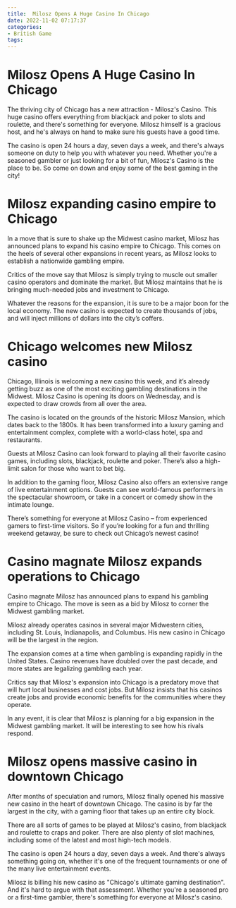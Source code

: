 ```yaml
---
title:  Milosz Opens A Huge Casino In Chicago 
date: 2022-11-02 07:17:37
categories:
- British Game
tags:
---
```



#   Milosz Opens A Huge Casino In Chicago 
The thriving city of Chicago has a new attraction - Milosz's Casino. This huge casino offers everything from blackjack and poker to slots and roulette, and there's something for everyone. Milosz himself is a gracious host, and he's always on hand to make sure his guests have a good time.

The casino is open 24 hours a day, seven days a week, and there's always someone on duty to help you with whatever you need. Whether you're a seasoned gambler or just looking for a bit of fun, Milosz's Casino is the place to be. So come on down and enjoy some of the best gaming in the city!

#  Milosz expanding casino empire to Chicago 

In a move that is sure to shake up the Midwest casino market, Milosz has announced plans to expand his casino empire to Chicago. This comes on the heels of several other expansions in recent years, as Milosz looks to establish a nationwide gambling empire.

Critics of the move say that Milosz is simply trying to muscle out smaller casino operators and dominate the market. But Milosz maintains that he is bringing much-needed jobs and investment to Chicago.

Whatever the reasons for the expansion, it is sure to be a major boon for the local economy. The new casino is expected to create thousands of jobs, and will inject millions of dollars into the city’s coffers.

#  Chicago welcomes new Milosz casino 

Chicago, Illinois is welcoming a new casino this week, and it’s already getting buzz as one of the most exciting gambling destinations in the Midwest. Milosz Casino is opening its doors on Wednesday, and is expected to draw crowds from all over the area.

The casino is located on the grounds of the historic Milosz Mansion, which dates back to the 1800s. It has been transformed into a luxury gaming and entertainment complex, complete with a world-class hotel, spa and restaurants.

Guests at Milosz Casino can look forward to playing all their favorite casino games, including slots, blackjack, roulette and poker. There’s also a high-limit salon for those who want to bet big.

In addition to the gaming floor, Milosz Casino also offers an extensive range of live entertainment options. Guests can see world-famous performers in the spectacular showroom, or take in a concert or comedy show in the intimate lounge.

There’s something for everyone at Milosz Casino – from experienced gamers to first-time visitors. So if you’re looking for a fun and thrilling weekend getaway, be sure to check out Chicago’s newest casino!

#  Casino magnate Milosz expands operations to Chicago 

Casino magnate Milosz has announced plans to expand his gambling empire to Chicago. The move is seen as a bid by Milosz to corner the Midwest gambling market.

Milosz already operates casinos in several major Midwestern cities, including St. Louis, Indianapolis, and Columbus. His new casino in Chicago will be the largest in the region.

The expansion comes at a time when gambling is expanding rapidly in the United States. Casino revenues have doubled over the past decade, and more states are legalizing gambling each year.

Critics say that Milosz's expansion into Chicago is a predatory move that will hurt local businesses and cost jobs. But Milosz insists that his casinos create jobs and provide economic benefits for the communities where they operate.

In any event, it is clear that Milosz is planning for a big expansion in the Midwest gambling market. It will be interesting to see how his rivals respond.

#  Milosz opens massive casino in downtown Chicago

After months of speculation and rumors, Milosz finally opened his massive new casino in the heart of downtown Chicago. The casino is by far the largest in the city, with a gaming floor that takes up an entire city block.

There are all sorts of games to be played at Milosz's casino, from blackjack and roulette to craps and poker. There are also plenty of slot machines, including some of the latest and most high-tech models.

The casino is open 24 hours a day, seven days a week. And there's always something going on, whether it's one of the frequent tournaments or one of the many live entertainment events.

Milosz is billing his new casino as "Chicago's ultimate gaming destination". And it's hard to argue with that assessment. Whether you're a seasoned pro or a first-time gambler, there's something for everyone at Milosz's casino.